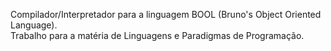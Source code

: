 Compilador/Interpretador para a linguagem BOOL (Bruno's Object Oriented Language).  
Trabalho para a matéria de Linguagens e Paradigmas de Programação.

